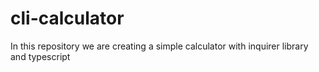 # cli-calculator
In this repository we are creating a simple calculator with inquirer library and typescript
